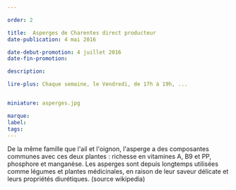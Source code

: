```yaml
---

order: 2

title:  Asperges de Charentes direct producteur
date-publication: 4 mai 2016

date-debut-promotion: 4 juillet 2016
date-fin-promotion:

description: 

lire-plus: Chaque semaine, le Vendredi, de 17h à 19h, ...


miniature: asperges.jpg

marque:
label: 
tags: 
---
```


<!--fin-excerpt-->
<!-- ******************************** -->
<!-- **** début contenu détaillé **** -->

De la même famille que l'ail et l'oignon, l'asperge a des composantes communes avec ces deux plantes : richesse en vitamines A, B9 et PP, phosphore et manganèse.
Les asperges sont depuis longtemps utilisées comme légumes et plantes médicinales, en raison de leur saveur délicate et leurs propriétés diurétiques. 
(source wikipedia)

<!-- **** fin contenu détaillé **** -->
<!-- ****************************** -->




